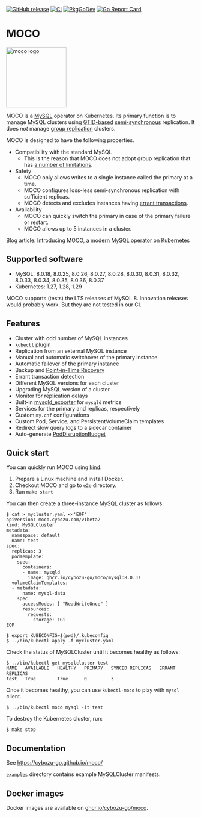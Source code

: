 [![GitHub release](https://img.shields.io/github/release/cybozu-go/moco.svg?maxAge=60)][releases]
[![CI](https://github.com/cybozu-go/moco/actions/workflows/ci.yaml/badge.svg)](https://github.com/cybozu-go/moco/actions/workflows/ci.yaml)
[![PkgGoDev](https://pkg.go.dev/badge/github.com/cybozu-go/moco)](https://pkg.go.dev/github.com/cybozu-go/moco)
[![Go Report Card](https://goreportcard.com/badge/github.com/cybozu-go/moco)](https://goreportcard.com/report/github.com/cybozu-go/moco)

# MOCO

<img src="./docs/logo.svg" width="160" alt="moco logo" />

MOCO is a [MySQL][] operator on Kubernetes.
Its primary function is to manage MySQL clusters using [GTID-based](https://dev.mysql.com/doc/refman/8.0/en/replication-gtids.html) [semi-synchronous](https://dev.mysql.com/doc/refman/8.0/en/replication-semisync.html) replication.  It does _not_ manage [group replication](https://dev.mysql.com/doc/refman/8.0/en/group-replication.html) clusters.

MOCO is designed to have the following properties.

- Compatibility with the standard MySQL
    - This is the reason that MOCO does not adopt group replication that has [a number of limitations](https://dev.mysql.com/doc/refman/8.0/en/group-replication-limitations.html).
- Safety
    - MOCO only allows writes to a single instance called the primary at a time.
    - MOCO configures loss-less semi-synchronous replication with sufficient replicas.
    - MOCO detects and excludes instances having [errant transactions](https://www.percona.com/blog/2014/05/19/errant-transactions-major-hurdle-for-gtid-based-failover-in-mysql-5-6/).
- Availability
    - MOCO can quickly switch the primary in case of the primary failure or restart.
    - MOCO allows up to 5 instances in a cluster.

Blog article: [Introducing MOCO, a modern MySQL operator on Kubernetes](https://blog.kintone.io/entry/moco)

## Supported software

- MySQL: 8.0.18, 8.0.25, 8.0.26, 8.0.27, 8.0.28, 8.0.30, 8.0.31, 8.0.32, 8.0.33, 8.0.34, 8.0.35, 8.0.36, 8.0.37
- Kubernetes: 1.27, 1.28, 1.29

MOCO supports (tests) the LTS releases of MySQL 8.
Innovation releases would probably work. But they are not tested in our CI.

## Features

- Cluster with odd number of MySQL instances
- [`kubectl` plugin](docs/kubectl-moco.md)
- Replication from an external MySQL instance
- Manual and automatic switchover of the primary instance
- Automatic failover of the primary instance
- Backup and [Point-in-Time Recovery](https://dev.mysql.com/doc/refman/8.0/en/point-in-time-recovery-positions.html)
- Errant transaction detection
- Different MySQL versions for each cluster
- Upgrading MySQL version of a cluster
- Monitor for replication delays
- Built-in [mysqld_exporter][] for `mysqld` metrics
- Services for the primary and replicas, respectively
- Custom `my.cnf` configurations
- Custom Pod, Service, and PersistentVolumeClaim templates
- Redirect slow query logs to a sidecar container
- Auto-generate [PodDisruptionBudget](https://kubernetes.io/docs/concepts/workloads/pods/disruptions/#pod-disruption-budgets)

## Quick start

You can quickly run MOCO using [kind](https://kind.sigs.k8s.io/).

1. Prepare a Linux machine and install Docker.
2. Checkout MOCO and go to `e2e` directory.
3. Run `make start`

You can then create a three-instance MySQL cluster as follows:

```console
$ cat > mycluster.yaml <<'EOF'
apiVersion: moco.cybozu.com/v1beta2
kind: MySQLCluster
metadata:
  namespace: default
  name: test
spec:
  replicas: 3
  podTemplate:
    spec:
      containers:
      - name: mysqld
        image: ghcr.io/cybozu-go/moco/mysql:8.0.37
  volumeClaimTemplates:
  - metadata:
      name: mysql-data
    spec:
      accessModes: [ "ReadWriteOnce" ]
      resources:
        requests:
          storage: 1Gi
EOF

$ export KUBECONFIG=$(pwd)/.kubeconfig
$ ../bin/kubectl apply -f mycluster.yaml
```

Check the status of MySQLCluster until it becomes healthy as follows:

```console
$ ../bin/kubectl get mysqlcluster test
NAME   AVAILABLE   HEALTHY   PRIMARY   SYNCED REPLICAS   ERRANT REPLICAS
test   True        True      0         3
```

Once it becomes healthy, you can use `kubectl-moco` to play with `mysql` client.

```console
$ ../bin/kubectl moco mysql -it test
```

To destroy the Kubernetes cluster, run:

```console
$ make stop
```

## Documentation

See https://cybozu-go.github.io/moco/

[`examples`](examples/) directory contains example MySQLCluster manifests.

## Docker images

Docker images are available on [ghcr.io/cybozu-go/moco](https://github.com/orgs/cybozu-go/packages/container/package/moco).

[releases]: https://github.com/cybozu-go/moco/releases
[MySQL]: https://www.mysql.com/
[mysqld_exporter]: https://github.com/prometheus/mysqld_exporter
